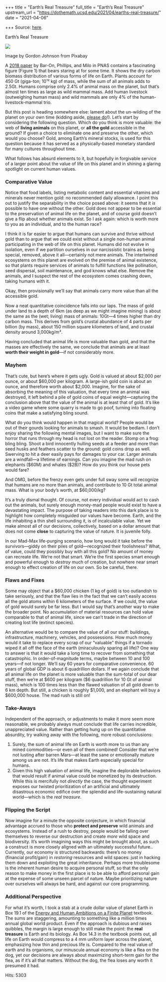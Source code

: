 +++
title = "Earth’s Real Treasure"
full_title = "Earth’s Real Treasure"
upstream_url = "https://dothemath.ucsd.edu/2021/04/earths-real-treasure/"
date = "2021-04-06"

+++
Source: [here](https://dothemath.ucsd.edu/2021/04/earths-real-treasure/).

Earth’s Real Treasure

[![](https://dothemath.ucsd.edu/wp-content/uploads/2021/04/gold-elephant-300x216.png)](https://dothemath.ucsd.edu/wp-content/uploads/2021/04/gold-elephant.png)

Image by Gordon Johnson from Pixabay

A [2018 paper](https://doi.org/10.1073/pnas.1711842115) by Bar-On, Phillips, and Milo in PNAS contains a fascinating figure (Figure 1) that bears staring at for some time. It shows the dry carbon biomass distribution of various forms of life on Earth. Plants account for 450 Gt (giga-ton; 10¹² kg) of mass, while the sum of all animals adds to 2.5Gt. Humans comprise only 2.4% of animal mass on the planet, but that’s almost ten times as large as wild mammal mass. Add human livestock (outweighing human mass) and wild mammals are only 4% of the human-livestock-mammal trio.

But this post is heading somewhere else: lament about the un-wilding of the planet on your own time (kidding aside, [please do](https://dothemath.ucsd.edu/2021/03/sir-david-nails-it/)!). Let’s start by considering the following question. Which do you think is more valuable: the web of **living animals** on this planet, or **all the gold** accessible in the ground? If given a choice to eliminate one and preserve the other, which would you choose? Gold, among Earth’s mineral stocks, is used for this question because it has served as a physically-based monetary standard for many cultures throughout time.

What follows has absurd elements to it, but hopefully in forgivable service of a larger point about the value of life on this planet and in shining a glaring spotlight on current human values.

### Comparative Value

Notice that food labels, listing metabolic content and essential vitamins and minerals never mention gold: no recommended daily allowance. I point this out to justify the separability in the choice posed above: it seems that it *is* possible to have one without the other. Gold does not appear to be essential to the preservation of animal life on the planet, and of course gold doesn’t give a flip about whether animals exist. So I ask again: which is worth more to you as an individual, and to the human race?

I think it is far easier to argue that humans can survive and thrive without gold than to argue that we could exist without a single non-human animal participating in the web of life on this planet. Humans did not evolve in isolation, even if we partition ourselves in our narcissistic brains as being special, removed, above it all—certainly not mere animals. The intertwined ecosystems on this planet are evolved on the premise of animal existence, so that plants require services of animals to fulfill functions like pollination, seed dispersal, soil maintenance, and god knows what else. Remove the animals, and I suspect the rest of the ecosystem comes crashing down, taking humans with it.

Okay, then provisionally we’ll say that animals carry more value than all the accessible gold.

Now a neat quantitative coincidence falls into our laps. The mass of gold under land to a depth of 6km (as deep as we might imagine mining) is about the same as the (wet; living) mass of animals: 10Gt—4 times higher than dry carbon mass. This derives from gold’s crustal abundance of 4 parts per billion (by mass), about 150 million square kilometers of land, and crustal density around 3,000kg/m³.

Having concluded that animal life is more valuable than gold, and that the masses are effectively the same, we conclude that animals are at least **worth their weight in gold**—if not considerably more.

### Mayhem

That’s cute, but here’s where it gets ugly. Gold is valued at about \$2,000 per ounce, or about \$60,000 per kilogram. A large-ish gold coin is about an ounce, and therefore worth about \$2,000. Imagine, for the sake of absorbing the meaning of this valuation, that every time an animal was destroyed, it left behind a pile of gold coins of equal weight—capturing the conclusion above that the value of the animal is at least that of gold. It’s like a video game where some quarry is made to go poof, turning into floating coins that make a satisfying bling sound.

What do you think would happen in that magical world? People would be out of their gourds looking for animals to smash. It would be bedlam. I don’t enjoy sharing the following mental images, but I want to make sure the horror that runs through my head is not lost on the reader. Stomp on a frog: bling bling. Shoot a bird innocently hulling seeds at a feeder and more than seed husks and feathers scatter to the ground: gold coins drop as well. Swerving to hit a deer easily pays for damages to your car. Larger animals are a windfall—a lifetime of earnings. Can you imagine the mad rush on elephants (\$60M) and whales (\$2B)? How do you think our house pets would fare?

And OMG, before the frenzy even gets under full sway some will recognize that humans are no more than animals, and contribute to 10 Gt total animal mass. What is your body’s worth, at \$60,000/kg?

It’s a truly dismal thought. Of course, not every individual would act to cash out the animals, but surely enough money-mad people would exist to have a devastating impact. The purpose of taking readers into this dark place is to highlight how completely misguided our values have become. Earth, and the life inhabiting a thin shell surrounding it, is of incalculable value. Yet we make almost all of our decisions, collectively, based on a dollar amount that does not come **close** to capturing the value of nature. It is juvenile folly.

In our Mad-Max life-purging scenario, how long would it take before the survivors—giddy on their piles of gold—recognized their foolishness? What, of value, could they possibly buy with all this gold? No amount of money can recreate life. We’re not that smart. We’re the first species smart enough and powerful enough to *destroy* much of creation, but nowhere near smart enough to effect creation of life on our own. So be careful, there.

### Flaws and Fixes

Some may object that a \$60,000 chicken (1 kg of gold) is too outlandish to take seriously, and that the flaw lies in the fact that we can’t easily access all the gold atoms within 6 kilometers of the surface. If we could, the value of gold would surely be far less. But I would say that’s another way to make the broader point. No accumulation of material resources can hold value comparable to that of animal life, since we can’t trade in the direction of creating lost life (extinct species).

An alternative would be to compare the value of all our stuff: buildings, infrastructure, machinery, vehicles, and possessions. How much money would it take to replace every scrap of our “valuable” things if a tornado wiped it all off the face of the earth (miraculously sparing all life)? One way to answer is that it would take a long time to recover from something that catastrophic. In order-of-magnitude terms, maybe between 10 and 100 years—if not longer. We’ll say 60 years for comparative convenience. 60 years of global GDP is about 6 quadrillion dollars. If we again conclude that all animal life on the planet is more valuable than the sum-total of our dear stuff, then we’re at \$600 per kilogram (\$6 quadrillion for 10 Gt of animal mass), which is 100 times less than the flawed valuation of all gold down to 6 km depth. But still, a chicken is roughly \$1,000, and an elephant will buy a \$600,000 house. The mad rush is still on!

### Take-Aways

Independent of the approach, or adjustments to make it more seem more reasonable, we probably always must conclude that life carries incredible, unappreciated value. Rather than getting hung up on the quantitative absurdity, try walking away with the following, more robust conclusions:

1.  Surely, the sum of animal life on Earth is worth more to us than any mined commodities—or even all of them combined! Consider that we’re not lusting after barren Mars—at least the sane or emotionally mature among us are not. It’s life that makes Earth especially special for humans.
2.  Given this high valuation of animal life, imagine the deplorable behaviors that would result if animal value could be monetized by its destruction. While this is mercifully not *directly* the case, the thought experiment exposes our twisted prioritization of an artificial and ultimately disastrous economic edifice over the splendid and life-sustaining natural world—which is the *real treasure*.

### Flipping the Script

Now imagine for a minute the opposite conjecture, in which financial advantage accrued to those who **protect and preserve** wild animals and ecosystems. Instead of a rush to destroy, people would be falling over themselves to reverse our destruction and create *more* wild space and biodiversity. It’s worth imagining ways this might be brought about, as such a construct is more closely aligned with an ultimately successful future.. Currently, our economy is structured backwards: there’s no money (financial profit/gain) in *restoring* resources and wild spaces: just in hacking them down and exploiting the great inheritance. Perhaps more troublesome is the inherent human desire to acquire personal stuff, so that the only reason to make money in the first place is to be able to afford personal gain at the expense of some unseen parcel of nature.
Maybe prioritizing nature over ourselves will always be hard, and against our core programming.

### Additional Perspective

For what it’s worth, I took a stab at a crude dollar value of planet Earth in Box 19.1 of the [Energy and Human Ambitions on a Finite Planet](https://escholarship.org/uc/energy_ambitions) textbook. The sums are staggering, amounting to something like a million times annual global world product. Even if the approach is dubious and raises quibbles, the margin is large enough to still make the point: the **real treasure** is Earth and its biology. As Box 14.3 in the textbook points out, all life on Earth would compress to a 4 mm uniform layer across the planet, emphasizing how thin and precious life is. Compared to the real value of earth and its organisms, our minuscule annual economy is like a flea on the dog, yet our decisions are always about maximizing short-term gain for the flea, as if it’s all that matters. Without the dog, the flea loses any worth it presumed it had.

Hits: 5303

[](https://www.addtoany.com/add_to/facebook?linkurl=https%3A%2F%2Fdothemath.ucsd.edu%2F2021%2F04%2Fearths-real-treasure%2F&linkname=Earth%E2%80%99s%20Real%20Treasure "Facebook")[](https://www.addtoany.com/add_to/twitter?linkurl=https%3A%2F%2Fdothemath.ucsd.edu%2F2021%2F04%2Fearths-real-treasure%2F&linkname=Earth%E2%80%99s%20Real%20Treasure "Twitter")[](https://www.addtoany.com/add_to/email?linkurl=https%3A%2F%2Fdothemath.ucsd.edu%2F2021%2F04%2Fearths-real-treasure%2F&linkname=Earth%E2%80%99s%20Real%20Treasure "Email")[](https://www.addtoany.com/share)
